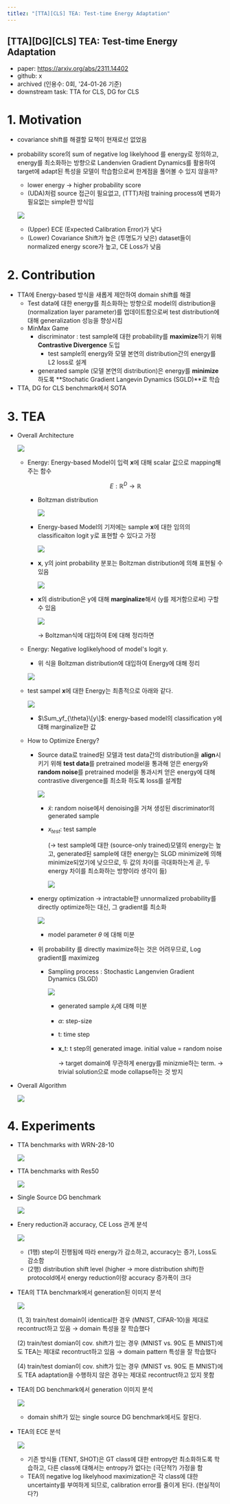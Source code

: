 ```yaml
---
titlez: "[TTA][CLS] TEA: Test-time Energy Adaptation"
---
```

## [TTA][DG][CLS] TEA: Test-time Energy Adaptation

- paper: https://arxiv.org/abs/2311.14402
- github: x
- archived (인용수: 0회, '24-01-26 기준)
- downstream task: TTA for CLS, DG for CLS

# 1. Motivation

- covariance shift를 해결할 묘책이 현재로선 없었음

- probability score의 sum of negative log likelyhood 를 energy로 정의하고, energy를 최소화하는 방향으로 Landenvien Gradient Dynamics를 활용하여 target에 adapt된 특성을 모델이 학습함으로써 한계점을 풀어볼 수 있지 않을까?

  - lower energy $\to$ higher probability score
  - (UDA)처럼 source 접근이 필요없고, (TTT)처럼 training process에 변화가 필요없는 simple한 방식임

  ![](images/2024-01-26/image-20240128030909418.png)

  - (Upper) ECE (Expected Calibration Error)가 낮다
  - (Lower) Covariance Shift가 높은 (투명도가 낮은) dataset들이 normalized energy score가 높고, CE Loss가 낮음

# 2. Contribution

- TTA에 Energy-based 방식을 새롭게 제안하여 domain shift를 해결
  - Test data에 대한 energy를 최소화하는 방향으로 model의 distribution을 (normalization layer parameter)를 업데이트함으로써 test distribution에 대해 generalization 성능을 향상시킴
  - MinMax Game
    - discriminator : test sample에 대한 probability를 **maximize**하기 위해 **Contrastive Divergence** 도입
      - test sample의 energy와 모델 본연의 distribution간의 energy를 L2 loss로 설계
    - generated sample (모델 본연의 distribution)은 energy를 **minimize**하도록 **Stochatic Gradient Langevin Dynamics (SGLD)**로 학습
- TTA, DG for CLS benchmark에서 SOTA

# 3. TEA

- Overall Architecture

  ![](images/2024-01-26/image-20240128031508487.png)

  - Energy: Energy-based Model이 입력 **x**에 대해 scalar 값으로 mapping해주는 함수

    $$E: \mathbb{R}^D \to \mathbb{R}$$

    - Boltzman distribution

      ![](images/2024-01-26/image-20240128032439558.png)

    - Energy-based Model의 기저에는 sample  **x**에 대한 임의의 classificaiton logit y로 표현할 수 있다고 가정

      ![](images/2024-01-26/image-20240128032717011.png)

    - **x**, y의 joint probability 분포는 Boltzman distribution에 의해 표현될 수 있음

      ![](images/2024-01-26/image-20240128032813226.png)

    - **x**의 distribution은 y에 대해 **marginalize**해서 (y를 제거함으로써) 구할 수 있음

      ![](images/2024-01-26/image-20240128032908328.png)

      $\to$ Boltzman식에 대입하여 E에 대해 정리하면

  - Energy: Negative loglikelyhood of model's logit y.

    - 위 식을 Boltzman distribution에 대입하여 Energy에 대해 정리

    ![](images/2024-01-26/image-20240128031804701.png)

  - test sampel **x**에 대한 Energy는 최종적으로 아래와 같다.

    ![](images/2024-01-26/image-20240128033131304.png)

    - $\Sum_yf_{\theta}\[y\]$: energy-based model의 classification y에 대해 marginalize한 값

  - How to Optimize Energy? 

    - Source data로 trained된 모델과 test data간의 distribution을 **align**시키기 위해 **test data**를 pretrained model을 통과해 얻은 energy와 **random noise**를 pretrained model을 통과시켜 얻은 energy에 대해 contrastive divergence를 최소화 하도록 loss를 설계함

      ![](images/2024-01-26/image-20240128103121610.png)

      - $\tilde{x}$: random noise에서 denoising을 거쳐 생성된 discriminator의 generated sample

      - $x_{test}$: test sample

        ($\to$ test sample에 대한 (source-only trained)모델의 energy는 높고, generated된 sample에 대한 energy는 SLGD minimize에 의해 minimize되었기에 낮으므로, 두 값의 차이를 극대화하는게 곧, 두 energy 차이를 최소화하는 방향이라 생각이 듦)

        ![](images/2024-01-26/image-20240128105834807.png)

    - energy optimization $\to$ intractable한 unnormalized probability를 directly optimize하는 대신, 그 gradient를 최소화

      ![](images/2024-01-26/image-20240128032054353.png)

      - model parameter $\theta$ 에 대해 미분

    - 위 probability 를 directly maximize하는 것은 어려우므로, Log gradient를 maximizeg 

      - Sampling process : Stochastic Langenvien Gradient Dynamics (SLGD)

        ![](images/2024-01-26/image-20240128033537789.png)

        - generated sample $\tilde{x}_t$에 대해 미분

        - $\alpha$: step-size

        - t: time step

        - **x**_t: t step의 generated image. initial value = random noise

          $\to$ target domain에 무관하게 energy를 minizmie하는 term. $\to$ trivial solution으로 mode collapse하는 것 방지

- Overall Algorithm

  ![](images/2024-01-26/image-20240128033439611.png)

# 4. Experiments

- TTA benchmarks with WRN-28-10

  ![](images/2024-01-26/image-20240128110036102.png)

- TTA benchmarks with Res50

  ![](images/2024-01-26/image-20240128110138458.png)

- Single Source DG benchmark

  ![](images/2024-01-26/image-20240128110158629.png)

- Enery reduction과 accuracy, CE Loss 관계 분석

  ![](images/2024-01-26/image-20240128110307871.png)

  - (1행) step이 진행됨에 따라 energy가 감소하고, accuracy는 증가, Loss도 감소함
  - (2행) distribution shift level (higher $\to$ more distribution shift)한 protocold에서 energy reduction이랑 accuracy 증가폭이 크다

- TEA의 TTA benchmark에서 generation된 이미지 분석

  ![](images/2024-01-26/image-20240128110609945.png)

  (1, 3) train/test domain이 identical한 경우 (MNIST, CIFAR-10)을 제대로 recontruct하고 있음 $\to$ domain 특성을 잘 학습했다

  (2) train/test domian이 cov. shift가 있는 경우 (MNIST vs. 90도 튼 MNIST)에도 TEA는 제대로 recontruct하고 있음 $\to$ domain pattern 특성을 잘 학습했다

  (4) train/test domian이 cov. shift가 있는 경우 (MNIST vs. 90도 튼 MNIST)에도 TEA adaptation을 수행하지 않은 경우는 제대로 recontruct하고 있지 못함

- TEA의 DG benchmark에서 generation 이미지 분석

  ![](images/2024-01-26/image-20240128110846898.png)

  - domain shift가 있는 single source DG benchmark에서도 잘된다.

- TEA의 ECE 분석

  ![](images/2024-01-26/image-20240128111014382.png)

  - 기존 방식들 (TENT, SHOT)은 GT class에 대한 entropy만 최소화하도록 학습하고, 다른 class에 대해서는 entropy가 없다는 (극단적?) 가정을 함
  - TEA의 negative log likelyhood maximization은 각 class에 대한 uncertainty를 부여하게 되므로, calibration error를 줄이게 된다. (현실적이다?)
